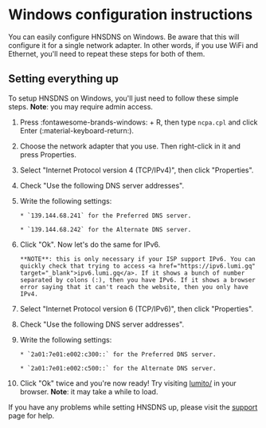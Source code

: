# Windows configuration instructions

You can easily configure HNSDNS on Windows. Be aware that this will configure it for a single network adapter. In other words, if you use WiFi and Ethernet, you'll need to repeat these steps for both of them.

## Setting everything up

To setup HNSDNS on Windows, you'll just need to follow these simple steps. **Note**: you may require admin access.

1. Press :fontawesome-brands-windows: + R, then type `ncpa.cpl` and click Enter (:material-keyboard-return:).

2. Choose the network adapter that you use. Then right-click in it and press Properties.

3. Select "Internet Protocol version 4 (TCP/IPv4)", then click "Properties".

4. Check "Use the following DNS server addresses".

5. Write the following settings:
   
       * `139.144.68.241` for the Preferred DNS server.
   
       * `139.144.68.242` for the Alternate DNS server.

6. Click "Ok". Now let's do the same for IPv6.
   
       **NOTE**: this is only necessary if your ISP support IPv6. You can quickly check that trying to access <a href="https://ipv6.lumi.gq" target="_blank">ipv6.lumi.gq</a>. If it shows a bunch of number separated by colons (:), then you have IPv6. If it shows a browser error saying that it can't reach the website, then you only have IPv4.

7. Select "Internet Protocol version 6 (TCP/IPv6)", then click "Properties".

8. Check "Use the following DNS server addresses".

9. Write the following settings:
   
       * `2a01:7e01:e002:c300::` for the Preferred DNS server.
   
       * `2a01:7e01:e002:c500::` for the Alternate DNS server.

10. Click "Ok" twice and you're now ready! Try visiting <a href="http://lumito/" target="_blank">lumito/</a> in your browser. **Note**: it may take a while to load.



If you have any problems while setting HNSDNS up, please visit the [support](/support/) page for help.
